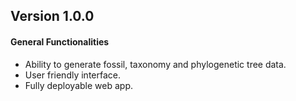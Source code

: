 ## Version 1.0.0

#### General Functionalities
* Ability to generate fossil, taxonomy and phylogenetic tree data.
* User friendly interface.
* Fully deployable web app.
